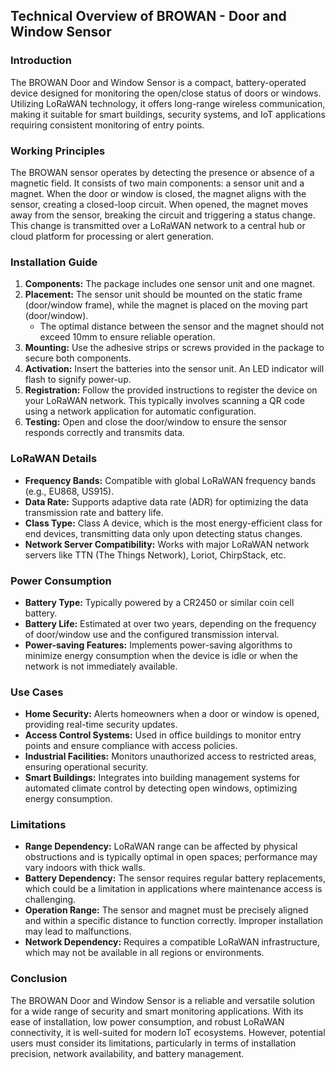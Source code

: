 ## Technical Overview of BROWAN - Door and Window Sensor

### Introduction
The BROWAN Door and Window Sensor is a compact, battery-operated device designed for monitoring the open/close status of doors or windows. Utilizing LoRaWAN technology, it offers long-range wireless communication, making it suitable for smart buildings, security systems, and IoT applications requiring consistent monitoring of entry points.

### Working Principles
The BROWAN sensor operates by detecting the presence or absence of a magnetic field. It consists of two main components: a sensor unit and a magnet. When the door or window is closed, the magnet aligns with the sensor, creating a closed-loop circuit. When opened, the magnet moves away from the sensor, breaking the circuit and triggering a status change. This change is transmitted over a LoRaWAN network to a central hub or cloud platform for processing or alert generation.

### Installation Guide
1. **Components:** The package includes one sensor unit and one magnet.
2. **Placement:** The sensor unit should be mounted on the static frame (door/window frame), while the magnet is placed on the moving part (door/window).
   - The optimal distance between the sensor and the magnet should not exceed 10mm to ensure reliable operation.
3. **Mounting:** Use the adhesive strips or screws provided in the package to secure both components.
4. **Activation:** Insert the batteries into the sensor unit. An LED indicator will flash to signify power-up.
5. **Registration:** Follow the provided instructions to register the device on your LoRaWAN network. This typically involves scanning a QR code using a network application for automatic configuration.
6. **Testing:** Open and close the door/window to ensure the sensor responds correctly and transmits data.

### LoRaWAN Details
- **Frequency Bands:** Compatible with global LoRaWAN frequency bands (e.g., EU868, US915).
- **Data Rate:** Supports adaptive data rate (ADR) for optimizing the data transmission rate and battery life.
- **Class Type:** Class A device, which is the most energy-efficient class for end devices, transmitting data only upon detecting status changes.
- **Network Server Compatibility:** Works with major LoRaWAN network servers like TTN (The Things Network), Loriot, ChirpStack, etc.

### Power Consumption
- **Battery Type:** Typically powered by a CR2450 or similar coin cell battery.
- **Battery Life:** Estimated at over two years, depending on the frequency of door/window use and the configured transmission interval.
- **Power-saving Features:** Implements power-saving algorithms to minimize energy consumption when the device is idle or when the network is not immediately available.

### Use Cases
- **Home Security:** Alerts homeowners when a door or window is opened, providing real-time security updates.
- **Access Control Systems:** Used in office buildings to monitor entry points and ensure compliance with access policies.
- **Industrial Facilities:** Monitors unauthorized access to restricted areas, ensuring operational security.
- **Smart Buildings:** Integrates into building management systems for automated climate control by detecting open windows, optimizing energy consumption.

### Limitations
- **Range Dependency:** LoRaWAN range can be affected by physical obstructions and is typically optimal in open spaces; performance may vary indoors with thick walls.
- **Battery Dependency:** The sensor requires regular battery replacements, which could be a limitation in applications where maintenance access is challenging.
- **Operation Range:** The sensor and magnet must be precisely aligned and within a specific distance to function correctly. Improper installation may lead to malfunctions.
- **Network Dependency:** Requires a compatible LoRaWAN infrastructure, which may not be available in all regions or environments.

### Conclusion
The BROWAN Door and Window Sensor is a reliable and versatile solution for a wide range of security and smart monitoring applications. With its ease of installation, low power consumption, and robust LoRaWAN connectivity, it is well-suited for modern IoT ecosystems. However, potential users must consider its limitations, particularly in terms of installation precision, network availability, and battery management.